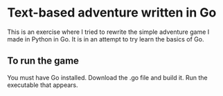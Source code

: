 # Text-based adventure written in Go
This is an exercise where I tried to rewrite the simple adventure game I made in Python in Go. It is in an attempt to try learn the basics of Go.

## To run the game
You must have Go installed. Download the .go file and build it. Run the executable that appears.
